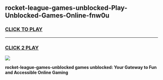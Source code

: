 
## rocket-league-games-unblocked-Play-Unblocked-Games-Online-fnw0u
<h3>
<a href="https://premium76.site?title=rocket-league-games-unblocked&ref=24A">CLICK TO PLAY</a></h3>
<hr>

<h3>
<a href="https://premium76.site?title=rocket-league-games-unblocked&ref=24A">CLICK 2 PLAY</a>
  
</h3>

<a href="https://premium76.site?title=rocket-league-games-unblocked&ref=24A"><img src="https://clearcache.store/games.png"></a>


**rocket-league-games-unblocked games unblocked: Your Gateway to Fun and Accessible Online Gaming**
